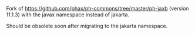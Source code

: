Fork of https://github.com/phax/ph-commons/tree/master/ph-jaxb (version 11.1.3) with the javax namespace instead of jakarta.

Should be obsolete soon after migrating to the jakarta namespace.

